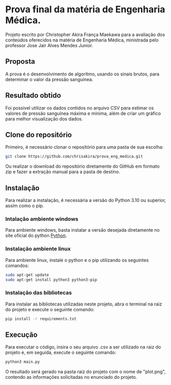 # Prova final da matéria de Engenharia Médica.
Projeto escrito por Christopher Akira França Maekawa para a avaliação dos conteúdos oferecidos na matéria de Engenharia Médica, ministrada pelo professor Jose Jair Alves Mendes Junior.

## Proposta 
A prova é o desenvolvimento de algoritmo, usando os sinais brutos, para determinar o valor da pressão sanguínea.

## Resultado obtido
Foi possível utilizar os dados contidos no arquivo CSV para estimar os valores de pressão sanguínea máxima e mínima, além de criar um gráfico para melhor visualização dos dados.

## Clone do repositório
Primeiro, é necessário clonar o repositório para uma pasta de sua escolha:
```bash
git clone https://github.com/chrisakira/prova_eng_medica.git
```
Ou realizar o download do repositório diretamente do GitHub em formato zip e fazer a extração manual para a pasta de destino.

## Instalação
Para realizar a instalação, é necessária a versão do Python 3.10 ou superior, assim como o pip.

### Intalação ambiente windows 
Para ambiente windows, basta instalar a versão desejada diretamente no site oficial do python [Python](https://www.python.org/downloads/).

### Instalação ambiente linux
Para ambiente linux, instale o python e o pip utilizando os seguintes comandos:
```bash
sudo apt-get update
sudo apt-get install python3 python3-pip
```

### Instalação das bibliotecas
Para instalar as bibliotecas utilizadas neste projeto, abra o terminal na raiz do projeto e execute o seguinte comando:
```bash
pip install -r requirements.txt
```

## Execução
Para executar o código, insira o seu arquivo .csv a ser utilizado na raiz do projeto e, em seguida, execute o seguinte comando:
```bash
python3 main.py
```

O resultado será gerado na pasta raiz do projeto com o nome de "plot.png", contendo as informações solicitadas no enunciado do projeto.